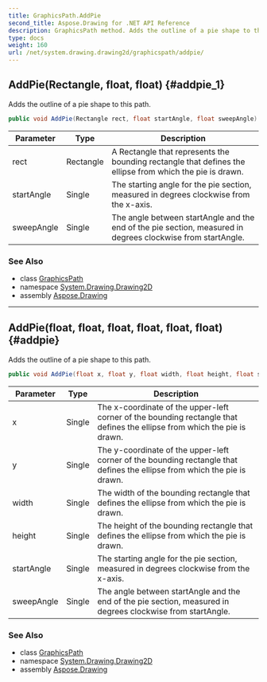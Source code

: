 ```yaml
---
title: GraphicsPath.AddPie
second_title: Aspose.Drawing for .NET API Reference
description: GraphicsPath method. Adds the outline of a pie shape to this path
type: docs
weight: 160
url: /net/system.drawing.drawing2d/graphicspath/addpie/
---
```

## AddPie(Rectangle, float, float) {#addpie_1}

Adds the outline of a pie shape to this path.

```csharp
public void AddPie(Rectangle rect, float startAngle, float sweepAngle)
```

| Parameter | Type | Description |
| --- | --- | --- |
| rect | Rectangle | A Rectangle that represents the bounding rectangle that defines the ellipse from which the pie is drawn. |
| startAngle | Single | The starting angle for the pie section, measured in degrees clockwise from the x-axis. |
| sweepAngle | Single | The angle between startAngle and the end of the pie section, measured in degrees clockwise from startAngle. |

### See Also

* class [GraphicsPath](../)
* namespace [System.Drawing.Drawing2D](../../graphicspath/)
* assembly [Aspose.Drawing](../../../)

---

## AddPie(float, float, float, float, float, float) {#addpie}

Adds the outline of a pie shape to this path.

```csharp
public void AddPie(float x, float y, float width, float height, float startAngle, float sweepAngle)
```

| Parameter | Type | Description |
| --- | --- | --- |
| x | Single | The x-coordinate of the upper-left corner of the bounding rectangle that defines the ellipse from which the pie is drawn. |
| y | Single | The y-coordinate of the upper-left corner of the bounding rectangle that defines the ellipse from which the pie is drawn. |
| width | Single | The width of the bounding rectangle that defines the ellipse from which the pie is drawn. |
| height | Single | The height of the bounding rectangle that defines the ellipse from which the pie is drawn. |
| startAngle | Single | The starting angle for the pie section, measured in degrees clockwise from the x-axis. |
| sweepAngle | Single | The angle between startAngle and the end of the pie section, measured in degrees clockwise from startAngle. |

### See Also

* class [GraphicsPath](../)
* namespace [System.Drawing.Drawing2D](../../graphicspath/)
* assembly [Aspose.Drawing](../../../)


